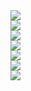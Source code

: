<a href="https://rupakpoddar.github.io/">
  <img src="https://img.shields.io/badge/My%20Website-FFBF00?style=for-the-badge&logoColor=black" />
</a>  
<br>

<a href="https://rupakpoddar.github.io/umass-sdp23-team02/">
  <img src="https://img.shields.io/badge/UMass%20SDP23%20Team02-FFBF00?style=for-the-badge&logoColor=black" />
</a>  
<br>

<a href="https://rupakpoddar.github.io/Webnest/">
  <img src="https://img.shields.io/badge/Webnest-FFBF00?style=for-the-badge&logoColor=black" />
</a>  
<br>

<a href="https://rupakpoddar.github.io/WiblePrivacyPolicy/">
  <img src="https://img.shields.io/badge/Wible%20Privacy%20Policy-FFBF00?style=for-the-badge&logoColor=black" />
</a>  
<br>

<a href="https://rupakpoddar.github.io/WibleSupport/">
  <img src="https://img.shields.io/badge/Wible%20Support-FFBF00?style=for-the-badge&logoColor=black" />
</a>  
<br>

<a href="https://rupakpoddar.github.io/hackumass/">
  <img src="https://img.shields.io/badge/HackUMass-FFBF00?style=for-the-badge&logoColor=black" />
</a>  
<br>

<a href="https://rupakpoddar.github.io/esp32c6/">
  <img src="https://img.shields.io/badge/ESP32C6-FFBF00?style=for-the-badge&logoColor=black" />
</a>  
